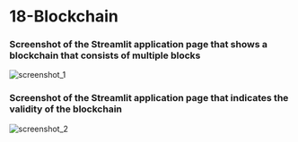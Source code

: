 # 18-Blockchain

### Screenshot of the Streamlit application page that shows a blockchain that consists of multiple blocks

![screenshot_1](https://user-images.githubusercontent.com/79661695/176985974-1dcf2cfc-ceea-406b-8a01-91b31f570bd5.png)



### Screenshot of the Streamlit application page that indicates the validity of the blockchain

![screenshot_2](https://user-images.githubusercontent.com/79661695/176985995-763eaf7d-cabe-4737-9c8c-b1c563baacf9.png)
